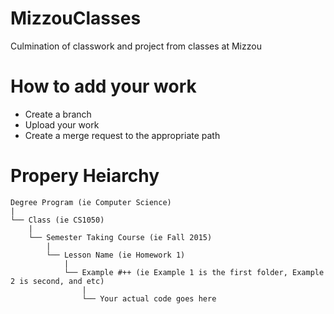 # MizzouClasses
Culmination of classwork and project from classes at Mizzou

# How to add your work
  * Create a branch
  * Upload your work
  * Create a merge request to the appropriate path
  
# Propery Heiarchy
  ```
  Degree Program (ie Computer Science)
  |
  └── Class (ie CS1050)
      |
      └── Semester Taking Course (ie Fall 2015)
          |
          └── Lesson Name (ie Homework 1)
              |
              └── Example #++ (ie Example 1 is the first folder, Example 2 is second, and etc)
                  |
                  └── Your actual code goes here
```
